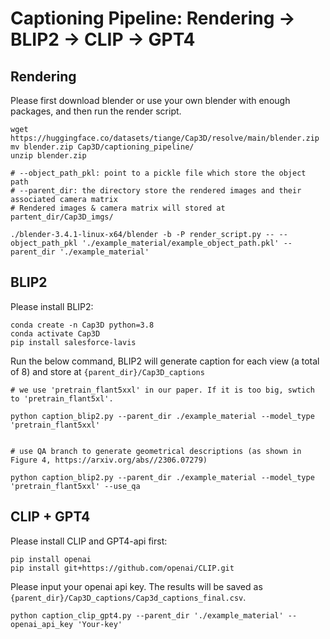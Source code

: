 # Captioning Pipeline: Rendering -> BLIP2 -> CLIP -> GPT4

## Rendering
Please first download blender or use your own blender with enough packages, and then run the render script.

```
wget https://huggingface.co/datasets/tiange/Cap3D/resolve/main/blender.zip
mv blender.zip Cap3D/captioning_pipeline/
unzip blender.zip
```

```
# --object_path_pkl: point to a pickle file which store the object path
# --parent_dir: the directory store the rendered images and their associated camera matrix
# Rendered images & camera matrix will stored at partent_dir/Cap3D_imgs/

./blender-3.4.1-linux-x64/blender -b -P render_script.py -- --object_path_pkl './example_material/example_object_path.pkl' --parent_dir './example_material'
```

## BLIP2
Please install BLIP2:
```
conda create -n Cap3D python=3.8
conda activate Cap3D
pip install salesforce-lavis
```

Run the below command, BLIP2 will generate caption for each view (a total of 8) and store at `{parent_dir}/Cap3D_captions`
```
# we use 'pretrain_flant5xxl' in our paper. If it is too big, swtich to 'pretrain_flant5xl'.

python caption_blip2.py --parent_dir ./example_material --model_type 'pretrain_flant5xxl'


# use QA branch to generate geometrical descriptions (as shown in Figure 4, https://arxiv.org/abs//2306.07279)

python caption_blip2.py --parent_dir ./example_material --model_type 'pretrain_flant5xxl' --use_qa
```

## CLIP + GPT4
Please install CLIP and GPT4-api first:
```
pip install openai
pip install git+https://github.com/openai/CLIP.git
```

Please input your openai api key. The results will be saved as `{parent_dir}/Cap3D_captions/Cap3d_captions_final.csv`.
```
python caption_clip_gpt4.py --parent_dir './example_material' --openai_api_key 'Your-key'
```
